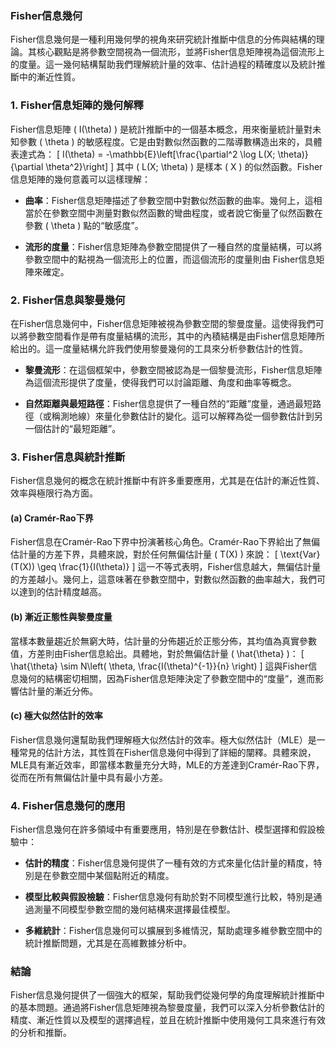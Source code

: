 ### Fisher信息幾何

Fisher信息幾何是一種利用幾何學的視角來研究統計推斷中信息的分佈與結構的理論。其核心觀點是將參數空間視為一個流形，並將Fisher信息矩陣視為這個流形上的度量。這一幾何結構幫助我們理解統計量的效率、估計過程的精確度以及統計推斷中的漸近性質。

### 1. Fisher信息矩陣的幾何解釋

Fisher信息矩陣 \( I(\theta) \) 是統計推斷中的一個基本概念，用來衡量統計量對未知參數 \( \theta \) 的敏感程度。它是由對數似然函數的二階導數構造出來的，具體表達式為：
\[
I(\theta) = -\mathbb{E}\left[\frac{\partial^2 \log L(X; \theta)}{\partial \theta^2}\right]
\]
其中 \( L(X; \theta) \) 是樣本 \( X \) 的似然函數。Fisher信息矩陣的幾何意義可以這樣理解：

- **曲率**：Fisher信息矩陣描述了參數空間中對數似然函數的曲率。幾何上，這相當於在參數空間中測量對數似然函數的彎曲程度，或者說它衡量了似然函數在參數 \( \theta \) 點的“敏感度”。
  
- **流形的度量**：Fisher信息矩陣為參數空間提供了一種自然的度量結構，可以將參數空間中的點視為一個流形上的位置，而這個流形的度量則由 Fisher信息矩陣來確定。

### 2. Fisher信息與黎曼幾何

在Fisher信息幾何中，Fisher信息矩陣被視為參數空間的黎曼度量。這使得我們可以將參數空間看作是帶有度量結構的流形，其中的內積結構是由Fisher信息矩陣所給出的。這一度量結構允許我們使用黎曼幾何的工具來分析參數估計的性質。

- **黎曼流形**：在這個框架中，參數空間被認為是一個黎曼流形，Fisher信息矩陣為這個流形提供了度量，使得我們可以討論距離、角度和曲率等概念。
  
- **自然距離與最短路徑**：Fisher信息提供了一種自然的“距離”度量，通過最短路徑（或稱測地線）來量化參數估計的變化。這可以解釋為從一個參數估計到另一個估計的“最短距離”。

### 3. Fisher信息與統計推斷

Fisher信息幾何的概念在統計推斷中有許多重要應用，尤其是在估計的漸近性質、效率與極限行為方面。

#### (a) **Cramér-Rao下界**

Fisher信息在Cramér-Rao下界中扮演著核心角色。Cramér-Rao下界給出了無偏估計量的方差下界，具體來說，對於任何無偏估計量 \( T(X) \) 來說：
\[
\text{Var}(T(X)) \geq \frac{1}{I(\theta)}
\]
這一不等式表明，Fisher信息越大，無偏估計量的方差越小。幾何上，這意味著在參數空間中，對數似然函數的曲率越大，我們可以達到的估計精度越高。

#### (b) **漸近正態性與黎曼度量**

當樣本數量趨近於無窮大時，估計量的分佈趨近於正態分佈，其均值為真實參數值，方差則由Fisher信息給出。具體地，對於無偏估計量 \( \hat{\theta} \)：
\[
\hat{\theta} \sim N\left( \theta, \frac{I(\theta)^{-1}}{n} \right)
\]
這與Fisher信息幾何的結構密切相關，因為Fisher信息矩陣決定了參數空間中的“度量”，進而影響估計量的漸近分佈。

#### (c) **極大似然估計的效率**

Fisher信息幾何還幫助我們理解極大似然估計的效率。極大似然估計（MLE）是一種常見的估計方法，其性質在Fisher信息幾何中得到了詳細的闡釋。具體來說，MLE具有漸近效率，即當樣本數量充分大時，MLE的方差達到Cramér-Rao下界，從而在所有無偏估計量中具有最小方差。

### 4. Fisher信息幾何的應用

Fisher信息幾何在許多領域中有重要應用，特別是在參數估計、模型選擇和假設檢驗中：

- **估計的精度**：Fisher信息幾何提供了一種有效的方式來量化估計量的精度，特別是在參數空間中某個點附近的精度。
  
- **模型比較與假設檢驗**：Fisher信息幾何有助於對不同模型進行比較，特別是通過測量不同模型參數空間的幾何結構來選擇最佳模型。

- **多維統計**：Fisher信息幾何可以擴展到多維情況，幫助處理多維參數空間中的統計推斷問題，尤其是在高維數據分析中。

### 結論

Fisher信息幾何提供了一個強大的框架，幫助我們從幾何學的角度理解統計推斷中的基本問題。通過將Fisher信息矩陣視為黎曼度量，我們可以深入分析參數估計的精度、漸近性質以及模型的選擇過程，並且在統計推斷中使用幾何工具來進行有效的分析和推斷。